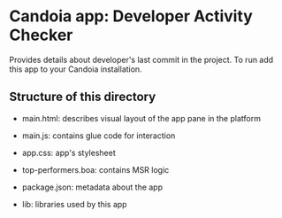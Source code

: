 # Candoia app: Developer Activity Checker
Provides details about developer's last commit in the project. To run add this app to your Candoia installation.

## Structure of this directory
- main.html: describes visual layout of the app pane in the platform

- main.js: contains glue code for interaction

- app.css: app's stylesheet

- top-performers.boa: contains MSR logic 

- package.json: metadata about the app

- lib: libraries used by this app

